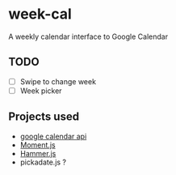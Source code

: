 # week-cal
A weekly calendar interface to Google Calendar

## TODO
- [ ] Swipe to change week
- [ ] Week picker

## Projects used
* [google calendar api](https://developers.google.com/google-apps/calendar)
* [Moment.js](http://momentjs.com/)
* [Hammer.js](http://hammerjs.github.io/)
* pickadate.js ?

